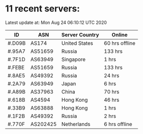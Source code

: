 # 11 recent servers:

Latest update at: Mon Aug 24 06:10:12 UTC 2020

| ID | ASN | Server Country | Online |
| -- | --- | -------------- | ------ |
| #.D09B | AS174 | United States | 60 hrs offline |
| #.95A7 | AS51659 | Russia | 133 hrs |
| #.7F1D | AS63949 | Singapore | 1 hrs |
| #.FEBE | AS51659 | Russia | 133 hrs |
| #.8AE5 | AS49392 | Russia | 24 hrs |
| #.2A79 | AS63949 | Japan | 6 hrs |
| #.A89B | AS37963 | China | 70 hrs |
| #.618B | AS4594 | Hong Kong | 46 hrs |
| #.33B9 | AS63888 | Hong Kong | 1 hrs |
| #.1F2B | AS49392 | Russia | 2 hrs |
| #.770F | AS202425 | Netherlands | 6 hrs offline |

